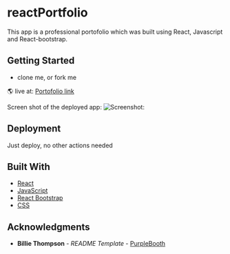 # reactPortfolio

This app is a professional portofolio which was built using React, Javascript and React-bootstrap. 

## Getting Started
* clone me, or fork me
  
🌎 live at: [Portofolio link](https://ir-p.github.io/reactPortfolio/)

Screen shot of the deployed app:
![Screenshot:]("./../assets/images/screenshot.jpg)

## Deployment

Just deploy, no other actions needed

## Built With

* [React](https://reactjs.org/)
* [JavaScript](https://developer.mozilla.org/en-US/docs/Web/JavaScript)
* [React Bootstrap](https://react-bootstrap.github.io/)
* [CSS](https://developer.mozilla.org/en-US/docs/Web/CSS/Media_Queries/Using_media_queries)
  

## Acknowledgments
  - **Billie Thompson** - *README Template* -
    [PurpleBooth](https://github.com/PurpleBooth)